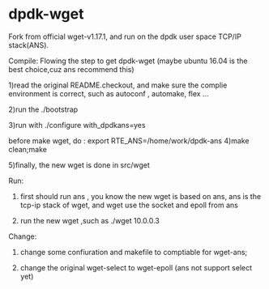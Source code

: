 # dpdk-wget
Fork from official wget-v1.17.1, and run on the dpdk user space TCP/IP stack(ANS).

Compile:
Flowing the step to get dpdk-wget (maybe ubuntu 16.04 is the best choice,cuz ans recommend this)

1)read the original README.checkout, and  make sure the complie environment is correct, such as autoconf , automake, flex ...

2)run the ./bootstrap

3)run with ./configure with_dpdkans=yes

before make wget, do : export RTE_ANS=/home/work/dpdk-ans
4)make clean;make

5)finally, the new wget is done in src/wget


Run:
1) first should run ans , you know the new wget is based on ans, ans is the tcp-ip stack of wget, and wget use the socket and epoll from ans

2) run the new wget ,such as ./wget 10.0.0.3

Change:
1) change some confiuration and makefile to comptiable for wget-ans;

2) change the original wget-select to wget-epoll (ans not support select yet)
